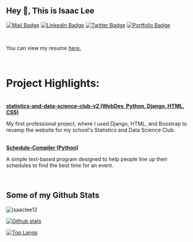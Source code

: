 ## Hey 👋, This is Isaac Lee
[![Mail Badge](https://img.shields.io/badge/-isaac.wonha.lee@outlook.com-c14438?style=flat&logo=Gmail&logoColor=white&link=mailto:isaac.wonha.lee@outlook.com)](mailto:isaac.wonha.lee@outlook.com) [![Linkedin Badge](https://img.shields.io/badge/-LinkedIn-blue)](https://www.linkedin.com/in/isaac-lee-621873133/) [![Twitter Badge](https://img.shields.io/badge/-isaacwonhalee-00acee?style=flat&logo=twitter&logoColor=white&link=https://twitter.com/isaacwonhalee/)](https://www.twitter.com/isaacwonhalee/) [![Portfolio Badge](https://img.shields.io/badge/portfolio-web-blue?style=flat&link=isaaclee.org/)](isaaclee.org/) 

<br>
<p align='left'> You can view my resume <a href="https://isaaclee.org/RESUME" target="_blank"><u>here</u>.</a></p>
<br>

# Project Highlights:

<br>
<strong><a href="https://github.com/isaaclee12/statistics-and-data-science-club-v2" target="_blank">statistics-and-data-science-club-v2 (WebDev, Python, Django, HTML, CSS)</a></strong>
<p>My first professional project, where I used Django, HTML, and Boostrap to revamp the website for my school's Statistics and Data Science Club.</p>

<br>
<strong><a href="https://github.com/isaaclee12/Schedule-Compiler" target="_blank">Schedule-Compiler (Python)</a></strong>
<p>A simple text-based program designed to help people line up their schedules to find the best time for an event.</p>

<br>

## Some of my Github Stats
<p align=left> <img src=https://komarev.com/ghpvc/?username=isaaclee12 alt=isaaclee12 /> </p>

[![Github stats](https://github-readme-stats.vercel.app/api?username=isaaclee12&show_icons=true&include_all_commits=true)](https://github.com/isaaclee12/github-readme-stats)

[![Top Langs](https://github-readme-stats.vercel.app/api/top-langs/?username=isaaclee12&layout=compact)](https://github.com/isaaclee12/github-readme-stats)
